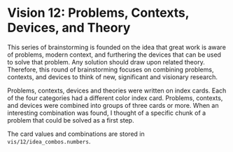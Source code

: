 # Vision 12: Problems, Contexts, Devices, and Theory

This series of brainstorming is founded on the idea that great work is aware of problems, modern context, and furthering the devices that can be used to solve that problem.
Any solution should draw upon related theory.
Therefore, this round of brainstorming focuses on combining problems, contexts, and devices to think of new, significant and visionary research.

Problems, contexts, devices and theories were written on index cards.
Each of the four categories had a different color index card.
Problems, contexts, and devices were combined into groups of three cards or more.
When an interesting combination was found, I thought of a specific chunk of a problem that could be solved as a first step.

The card values and combinations are stored in `vis/12/idea_combos.numbers`.
